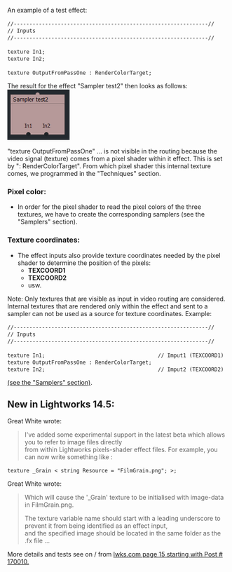 An example of a test effect:
``` Code
//--------------------------------------------------------------//
// Inputs
//--------------------------------------------------------------//

texture In1;
texture In2;

texture OutputFromPassOne : RenderColorTarget;  
```

The result for the effect "Sampler test2" then looks as follows:  
![](images/Sampler_Test_2017-04-26.png)

"texture OutputFromPassOne" ... is not visible in the routing because the video signal (texture) comes from a pixel shader within it effect.
 This is set by ": RenderColorTarget".
 From which pixel shader this internal texture comes, we programmed in the "Techniques" section.



### Pixel color:
  - In order for the pixel shader to read the pixel colors of the three textures, we have to create the corresponding samplers (see the "Samplers" section).


### Texture coordinates:
  - The effect inputs also provide texture coordinates needed by the pixel shader to determine the position of the pixels:
    - **TEXCOORD1** 
    - **TEXCOORD2**
    - usw.

 Note: Only textures that are visible as input in video routing are considered. Internal textures that are rendered only within the effect and sent to a sampler can not be used as a source for texture coordinates. Example:

``` Code
//--------------------------------------------------------------//
// Inputs
//--------------------------------------------------------------//

texture In1;                                    // Imput1 (TEXCOORD1)
texture OutputFromPassOne : RenderColorTarget;
texture In2;                                    // Imput2 (TEXCOORD2)
```
[(see the "Samplers" section)](README.md#details).



## New in Lightworks 14.5:

Great White wrote:
> I've added some experimental support in the latest beta which allows you to refer to image files directly  
> from within Lightworks pixels-shader effect files. For example, you can now write something like :

``` Code
texture _Grain < string Resource = "FilmGrain.png"; >;
```

Great White wrote:
> Which will cause the '_Grain' texture to be initialised with image-data in FilmGrain.png. 
>
> The texture variable name should start with a leading underscore to prevent it from being identified as an effect input,  
> and the specified image should be located in the same folder as the .fx file ...


More details and tests see on / from [lwks.com page 15 starting with Post # 170010.](https://www.lwks.com/index.php?option=com_kunena&func=view&catid=7&id=143678&limit=15&limitstart=210&Itemid=81#170010)

